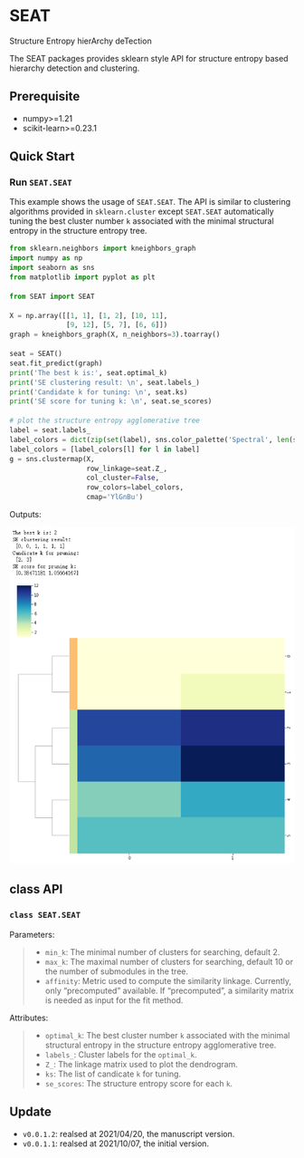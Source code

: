 # SEAT
Structure Entropy hierArchy deTection

The SEAT packages provides sklearn style API for structure entropy based hierarchy detection and clustering.


## Prerequisite
+ numpy>=1.21
+ scikit-learn>=0.23.1


## Quick Start


### Run `SEAT.SEAT`
This example shows the usage of `SEAT.SEAT`. The API is similar to clustering algorithms provided in `sklearn.cluster` except `SEAT.SEAT` automatically tuning the best cluster number `k` associated with the minimal structural entropy in the structure entropy tree.

```Python
from sklearn.neighbors import kneighbors_graph
import numpy as np
import seaborn as sns
from matplotlib import pyplot as plt

from SEAT import SEAT

X = np.array([[1, 1], [1, 2], [10, 11],
              [9, 12], [5, 7], [6, 6]])
graph = kneighbors_graph(X, n_neighbors=3).toarray()

seat = SEAT()
seat.fit_predict(graph)
print('The best k is:', seat.optimal_k)
print('SE clustering result: \n', seat.labels_)
print('Candidate k for tuning: \n', seat.ks)
print('SE score for tuning k: \n', seat.se_scores)

# plot the structure entropy agglomerative tree
label = seat.labels_
label_colors = dict(zip(set(label), sns.color_palette('Spectral', len(set(label)))))
label_colors = [label_colors[l] for l in label]
g = sns.clustermap(X,
                   row_linkage=seat.Z_,
                   col_cluster=False,
                   row_colors=label_colors,
                   cmap='YlGnBu')
```
Outputs:

![SEAT](https://raw.githubusercontent.com/deepomicslab/SEAT/main/readme_fig2.png)

## class API

###  `class SEAT.SEAT`
Parameters:
> + `min_k`: The minimal number of clusters for searching, default 2.
> + `max_k`: The maximal number of clusters for searching, default 10 or the number of submodules in the tree.
> + `affinity`: Metric used to compute the similarity linkage. Currently, only “precomputed” available. If “precomputed”, a similarity matrix is needed as input for the fit method.

Attributes:
> + `optimal_k`: The best cluster number `k` associated with the minimal structural entropy in the structure entropy agglomerative tree.
> + `labels_`: Cluster labels for the `optimal_k`.
> + `Z_`: The linkage matrix used to plot the dendrogram.
> + `ks`: The list of candicate `k` for tuning.
> + `se_scores`: The structure entropy score for each `k`.

## Update

+ `v0.0.1.2`: realsed at 2021/04/20, the manuscript version.
+ `v0.0.1.1`: realsed at 2021/10/07, the initial version.
